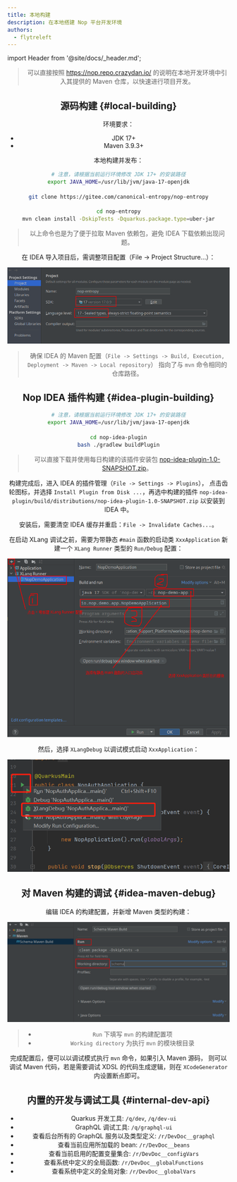 ```yaml
---
title: 本地构建
description: 在本地搭建 Nop 平台开发环境
authors:
  - flytreleft
---
```


import Header from '@site/docs/\_header.md';

<Header />

> 可以直接按照 https://nop.repo.crazydan.io/
> 的说明在本地开发环境中引入其提供的 Maven 仓库，以快速进行项目开发。

## 源码构建 {#local-building}

环境要求：

- JDK 17+
- Maven 3.9.3+

本地构建并发布：

```bash
# 注意，请根据当前运行环境修改 JDK 17+ 的安装路径
export JAVA_HOME=/usr/lib/jvm/java-17-openjdk

git clone https://gitee.com/canonical-entropy/nop-entropy

cd nop-entropy
mvn clean install -DskipTests -Dquarkus.package.type=uber-jar
```

> 以上命令也是为了便于拉取 Maven 依赖包，避免 IDEA 下载依赖出现问题。

在 IDEA 导入项目后，需调整项目配置（File -> Project Structure...）：

![](./img/idea-project-settings.png)

> 确保 IDEA 的 Maven 配置（`File -> Settings -> Build, Execution, Deployment -> Maven -> Local repository`）
> 指向了与 `mvn` 命令相同的仓库路径。

## Nop IDEA 插件构建 {#idea-plugin-building}

```bash
# 注意，请根据当前运行环境修改 JDK 17+ 的安装路径
export JAVA_HOME=/usr/lib/jvm/java-17-openjdk

cd nop-idea-plugin
bash ./gradlew buildPlugin
```

> 可以直接下载并使用每日构建的该插件安装包
> [nop-idea-plugin-1.0-SNAPSHOT.zip](https://nop.repo.crazydan.io/nop-idea-plugin-1.0-SNAPSHOT.zip)。

构建完成后，进入 IDEA 的插件管理（`File -> Settings -> Plugins`），
点击齿轮图标，并选择 `Install Plugin from Disk ...`，再选中构建的插件
`nop-idea-plugin/build/distributions/nop-idea-plugin-1.0-SNAPSHOT.zip`
以安装到 IDEA 中。

安装后，需要清空 IDEA 缓存并重启：`File -> Invalidate Caches...`。

在启动 XLang 调试之前，需要为带静态 `#main` 函数的启动类 `XxxApplication`
新建一个 `XLang Runner` 类型的 `Run/Debug` 配置：

![](./img/idea-xlang-debug-create-xlang-runner.png)

然后，选择 `XLangDebug` 以调试模式启动 `XxxApplication`：

![](./img/idea-xlang-debug.png)

## 对 Maven 构建的调试 {#idea-maven-debug}

编辑 IDEA 的构建配置，并新增 Maven 类型的构建：

![](./img/idea-debug-maven.png)

> - `Run` 下填写 `mvn` 的构建配置项
> - `Working directory` 为执行 `mvn` 的模块根目录

完成配置后，便可以以调试模式执行 `mvn` 命令，如果引入 Maven 源码，
则可以调试 Maven 代码，若是需要调试 XDSL 的代码生成逻辑，则在
`XCodeGenerator` 内设置断点即可。

## 内置的开发与调试工具 {#internal-dev-api}

- Quarkus 开发工具: `/q/dev`, `/q/dev-ui`
- GraphQL 调试工具: `/q/graphql-ui`
- 查看后台所有的 GraphQL 服务以及类型定义: `/r/DevDoc__graphql`
- 查看当前应用所加载的 bean: `/r/DevDoc__beans`
- 查看当前启用的配置变量集合: `/r/DevDoc__configVars`
- 查看系统中定义的全局函数: `/r/DevDoc__globalFunctions`
- 查看系统中定义的全局对象: `/r/DevDoc__globalVars`
